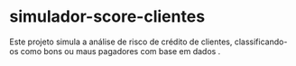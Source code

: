 # simulador-score-clientes
Este projeto simula a análise de risco de crédito de clientes, classificando-os como bons ou maus pagadores com base em dados .
